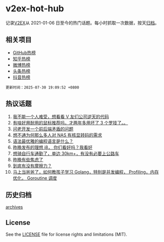 # v2ex-hot-hub

 记录[V2EX](https://www.v2ex.com/)从 2021-01-06 日至今的热门话题。每小时抓取一次数据，按天[归档](archives)。
 
 ## 相关项目

- [GitHub热榜](https://github.com/snaildev/github-hot-hub)
- [知乎热榜](https://github.com/snaildev/zhihu-hot-hub)
- [微博热榜](https://github.com/snaildev/weibo-hot-hub)
- [头条热榜](https://github.com/snaildev/toutiao-hot-hub)
- [抖音热榜](https://github.com/snaildev/douyin-hot-hub)


 `更新时间：2025-07-30 19:09:52 +0800`

## 热议话题

1. [我不能一个人难受，想看看 V 友们公司逆天的代码](https://www.v2ex.com/t/1148645)
1. [有啥好用耐用的鼠标推荐吗，才两年多用坏了 3 个罗技了。。](https://www.v2ex.com/t/1148641)
1. [问老开发一个前后端矛盾的问题](https://www.v2ex.com/t/1148608)
1. [想不通为何那么多人对 NAS 有核显转码的需求](https://www.v2ex.com/t/1148642)
1. [语法最优雅的编程语言是什么？](https://www.v2ex.com/t/1148712)
1. [昨晚发布的理想 i8， 你们看好吗？我看好](https://www.v2ex.com/t/1148667)
1. [想骑自行车通勤了，单边 30km+，有没有必要上公路车](https://www.v2ex.com/t/1148656)
1. [昨晚有些焦虑了](https://www.v2ex.com/t/1148668)
1. [到底有没有摩擦力？](https://www.v2ex.com/t/1148808)
1. [马上当爸爸了，如何教孩子学习 Golang，特别是并发编程， Profiling，内存优化， Goroutine 调度](https://www.v2ex.com/t/1148697)

## 历史归档

[archives](archives)

## License

See the [LICENSE](LICENSE) file for license rights and limitations (MIT).
